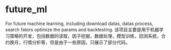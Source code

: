 # future_ml
For future machine learning, including download datas, datas process, search fators optimize the params and backtesting.
该项目主要是用于机器学习策略的开发，包括数据的读取，因子挖掘，数据处理，模型训练，回测系统，合约换月，行情分析等，但是由于一些原因，只展示了部分代码。
